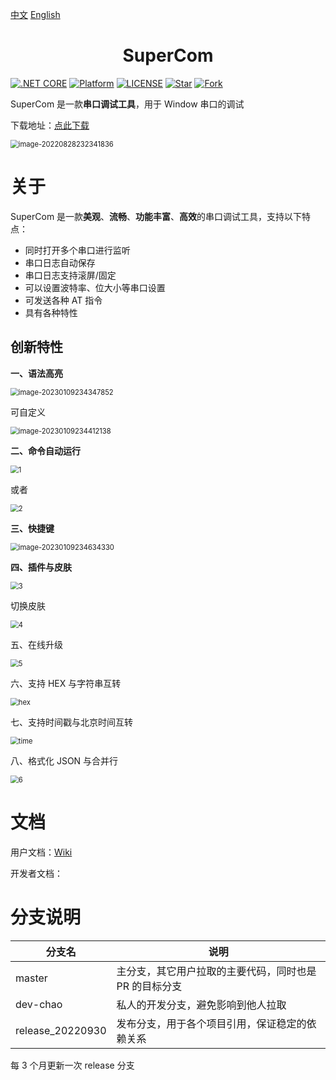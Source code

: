 

[中文](README.md) [English](README_EN.md) 


<h1 align="center">SuperCom</h1>

[![.NET CORE](https://img.shields.io/badge/.NET%20Framework-4.7.2-d.svg)](#)
[![Platform](https://img.shields.io/badge/Platform-Win-brightgreen.svg)](#)
[![LICENSE](https://img.shields.io/badge/license-GPL%203.0-blue)](#)
[![Star](https://img.shields.io/github/stars/SuperStudio/SuperCom?label=Star%20this%20repo)](https://github.com/SuperStudio/SuperCom)
[![Fork](https://img.shields.io/github/forks/SuperStudio/SuperCom?label=Fork%20this%20repo)](https://github.com/SuperStudio/SuperCom/fork)

SuperCom 是一款**串口调试工具**，用于 Window 串口的调试

下载地址：[点此下载](https://github.com/SuperStudio/SuperCom/releases)

<img src="Image/image-20220828232341836.png" alt="image-20220828232341836" style="zoom:80%;" />

# 关于

SuperCom 是一款**美观**、**流畅**、**功能丰富**、**高效**的串口调试工具，支持以下特点：

- 同时打开多个串口进行监听
- 串口日志自动保存
- 串口日志支持滚屏/固定
- 可以设置波特率、位大小等串口设置
- 可发送各种 AT 指令
- 具有各种特性

## 创新特性

**一、语法高亮**

<img src="Image/image-20230109234347852.png" alt="image-20230109234347852" style="zoom:80%;" />

可自定义

<img src="Image/image-20230109234412138.png" alt="image-20230109234412138" style="zoom:80%;" />

**二、命令自动运行**

<img src="Image/1.gif" alt="1" style="zoom:80%;" />

或者

<img src="Image/2.gif" alt="2" style="zoom:80%;" />

**三、快捷键**

<img src="Image/image-20230109234634330.png" alt="image-20230109234634330" style="zoom:80%;" />

**四、插件与皮肤**

<img src="Image/3.gif" alt="3" style="zoom:80%;" />

切换皮肤

<img src="Image/4.gif" alt="4" style="zoom:80%;" />

五、在线升级

<img src="Image/5.gif" alt="5" style="zoom:80%;" />

六、支持 HEX 与字符串互转

<img src="Image/hex.gif" alt="hex" style="zoom:80%;" />

七、支持时间戳与北京时间互转

<img src="Image/time.gif" alt="time" style="zoom:80%;" />

八、格式化 JSON 与合并行

<img src="Image/6.gif" alt="6" style="zoom:80%;" />

# 文档

用户文档：[Wiki](https://github.com/SuperStudio/SuperCom/wiki)

开发者文档：

# 分支说明

| 分支名           | 说明                                                   |
| ---------------- | ------------------------------------------------------ |
| master           | 主分支，其它用户拉取的主要代码，同时也是 PR 的目标分支 |
| dev-chao         | 私人的开发分支，避免影响到他人拉取                     |
| release_20220930 | 发布分支，用于各个项目引用，保证稳定的依赖关系         |

每 3 个月更新一次 release 分支


